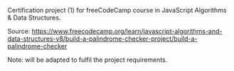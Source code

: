 Certification project (1) for freeCodeCamp course in JavaScript Algorithms & Data Structures. 

Source: https://www.freecodecamp.org/learn/javascript-algorithms-and-data-structures-v8/build-a-palindrome-checker-project/build-a-palindrome-checker

Note: will be adapted to fulfil the project requirements.
